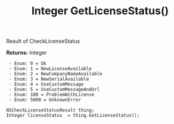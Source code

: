 ﻿---
uid: crmscript_ref_NSCheckLicenseStatusResult_GetLicenseStatus
title: Integer GetLicenseStatus()
intellisense: NSCheckLicenseStatusResult.GetLicenseStatus
keywords: NSCheckLicenseStatusResult, GetLicenseStatus
so.topic: reference
---

Result of CheckLicenseStatus 

**Returns:** Integer

     - Enum: 0 = Ok 
     - Enum: 1 = NewLicenseAvailable 
     - Enum: 2 = NewCompanyNameAvailable 
     - Enum: 3 = NewSerialAvailable 
     - Enum: 4 = UseCustomMessage 
     - Enum: 5 = UseCustomMessageAndUrl 
     - Enum: 100 = ProblemWithLicense 
     - Enum: 5000 = UnknownError 

```crmscript
NSCheckLicenseStatusResult thing;
Integer licenseStatus  = thing.GetLicenseStatus();
```


